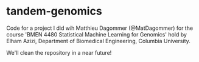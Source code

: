 # tandem-genomics

Code for a project I did wih Matthieu Dagommer (@MatDagommer) for the course 'BMEN 4480 Statistical Machine Learning for Genomics' hold by Elham Azizi, Department of Biomedical Engineering, Columbia University.

We'll clean the repository in a near future!
